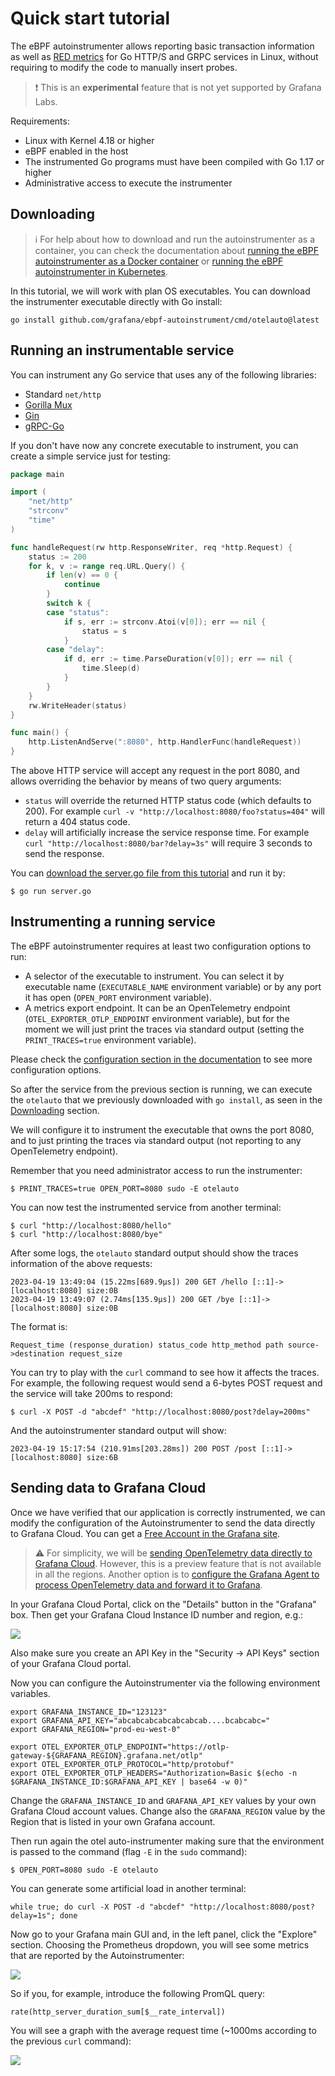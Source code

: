 # Quick start tutorial

The eBPF autoinstrumenter allows reporting basic transaction information as well as
[RED metrics](https://grafana.com/files/grafanacon_eu_2018/Tom_Wilkie_GrafanaCon_EU_2018.pdf)
for Go HTTP/S and GRPC services in Linux, without requiring to modify the code
to manually insert probes.

>❗ This is an **experimental** feature that is not yet supported by Grafana Labs. ️

Requirements:
- Linux with Kernel 4.18 or higher
- eBPF enabled in the host
- The instrumented Go programs must have been compiled with Go 1.17 or higher
- Administrative access to execute the instrumenter

## Downloading

> ℹ️ For help about how to download and run the autoinstrumenter as a container, you
can check the documentation about [running the eBPF autoinstrumenter as a Docker container](../docker.md)
or [running the eBPF autoinstrumenter in Kubernetes](../k8s.md).

In this tutorial, we will work with plan OS executables. You can download the
instrumenter executable directly with Go install:

```
go install github.com/grafana/ebpf-autoinstrument/cmd/otelauto@latest
```

## Running an instrumentable service

You can instrument any Go service that uses any of the following libraries:

* Standard `net/http`
* [Gorilla Mux](https://github.com/gorilla/mux)
* [Gin](https://gin-gonic.com/)
* [gRPC-Go](https://github.com/grpc/grpc-go)

If you don't have now any concrete executable to instrument, you can create a simple
service just for testing:

```go
package main

import (
	"net/http"
	"strconv"
	"time"
)

func handleRequest(rw http.ResponseWriter, req *http.Request) {
	status := 200
	for k, v := range req.URL.Query() {
		if len(v) == 0 {
			continue
		}
		switch k {
		case "status":
			if s, err := strconv.Atoi(v[0]); err == nil {
				status = s
			}
		case "delay":
			if d, err := time.ParseDuration(v[0]); err == nil {
				time.Sleep(d)
			}
		}
	}
	rw.WriteHeader(status)
}

func main() {
	http.ListenAndServe(":8080", http.HandlerFunc(handleRequest))
}
```

The above HTTP service will accept any request in the port 8080, and allows
overriding the behavior by means of two query arguments:

* `status` will override the returned HTTP status code (which defaults to 200).
  For example `curl -v "http://localhost:8080/foo?status=404"` will return a 404
  status code.
* `delay` will artificially increase the service response time. For example
  `curl "http://localhost:8080/bar?delay=3s"` will require 3 seconds to send
  the response.

You can [download the server.go file from this tutorial](server.go) and run it by:

```
$ go run server.go
```

## Instrumenting a running service

The eBPF autoinstrumenter requires at least two configuration options to run:

* A selector of the executable to instrument. You can select it by executable name
  (`EXECUTABLE_NAME` environment variable) or by any port it has open
  (`OPEN_PORT` environment variable).
* A metrics export endpoint. It can be an OpenTelemetry endpoint
  (`OTEL_EXPORTER_OTLP_ENDPOINT` environment variable), but for the moment we
  will just print the traces via standard output (setting the `PRINT_TRACES=true`
  environment variable).

Please check the [configuration section in the documentation](../config.md) to
see more configuration options.

So after the service from the previous section is running, we can execute the
`otelauto` that we previously downloaded with `go install`, as seen in the
[Downloading](#downloading) section.

We will configure it to instrument the executable that owns the port 8080, and
to just printing the traces via standard output (not reporting to any OpenTelemetry
endpoint).

Remember that you need administrator access to run the instrumenter:

```
$ PRINT_TRACES=true OPEN_PORT=8080 sudo -E otelauto
```

You can now test the instrumented service from another terminal:

```
$ curl "http://localhost:8080/hello"        
$ curl "http://localhost:8080/bye"
```

After some logs, the `otelauto` standard output should show the traces information
of the above requests:

```
2023-04-19 13:49:04 (15.22ms[689.9µs]) 200 GET /hello [::1]->[localhost:8080] size:0B
2023-04-19 13:49:07 (2.74ms[135.9µs]) 200 GET /bye [::1]->[localhost:8080] size:0B
```

The format is:

```
Request_time (response_duration) status_code http_method path source->destination request_size 
```

You can try to play with the `curl` command to see how it affects the traces.
For example, the following request would send a 6-bytes POST request and the service will
take 200ms to respond:

```
$ curl -X POST -d "abcdef" "http://localhost:8080/post?delay=200ms"
```

And the autoinstrumenter standard output will show:

```
2023-04-19 15:17:54 (210.91ms[203.28ms]) 200 POST /post [::1]->[localhost:8080] size:6B
```

## Sending data to Grafana Cloud

Once we have verified that our application is correctly instrumented, we can modify the
configuration of the Autoinstrumenter to send the data directly to Grafana Cloud.
You can get a [Free Account in the Grafana site](https://grafana.com/pricing/).  

> ⚠️ For simplicity, we will be [sending OpenTelemetry data directly to Grafana Cloud](https://grafana.com/docs/grafana-cloud/data-configuration/otlp/send-data-otlp/).
However, this is a preview feature that is not available in all the regions. Another option
is to [configure the Grafana Agent to process OpenTelemetry data and forward it to Grafana](https://grafana.com/docs/agent/latest/).

In your Grafana Cloud Portal, click on the "Details" button in the "Grafana" box. Then
get your Grafana Cloud Instance ID number and region, e.g.:

![](./img/grafana-instance-id.png)

Also make sure you create an API Key in the "Security → API Keys" section of your Grafana
Cloud portal.

Now you can configure the Autoinstrumenter via the following environment variables.

```
export GRAFANA_INSTANCE_ID="123123"
export GRAFANA_API_KEY="abcabcabcabcabcabcab....bcabcabc="
export GRAFANA_REGION="prod-eu-west-0"

export OTEL_EXPORTER_OTLP_ENDPOINT="https://otlp-gateway-${GRAFANA_REGION}.grafana.net/otlp"
export OTEL_EXPORTER_OTLP_PROTOCOL="http/protobuf"
export OTEL_EXPORTER_OTLP_HEADERS="Authorization=Basic $(echo -n $GRAFANA_INSTANCE_ID:$GRAFANA_API_KEY | base64 -w 0)"
```

Change the `GRAFANA_INSTANCE_ID` and `GRAFANA_API_KEY` values by your own Grafana Cloud account
values. Change also the `GRAFANA_REGION` value by the Region that is listed in your own Grafana account.

Then run again the otel auto-instrumenter making sure that the environment is passed to the command
(flag `-E` in the `sudo` command):

```
$ OPEN_PORT=8080 sudo -E otelauto
```

You can generate some artificial load in another terminal:

```
while true; do curl -X POST -d "abcdef" "http://localhost:8080/post?delay=1s"; done
```

Now go to your Grafana main GUI and, in the left panel, click the "Explore" section.
Choosing the Prometheus dropdown, you will see some metrics that are reported by the
Autoinstrumenter:

![](./img/dropdown-metrics.png)

So if you, for example, introduce the following PromQL query:

```
rate(http_server_duration_sum[$__rate_interval])
```

You will see a graph with the average request time (~1000ms according to the previous `curl` command):

![](./img/avg-request-time.png)
